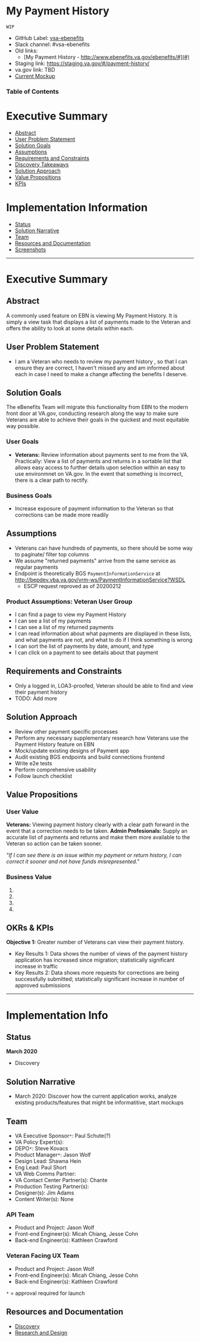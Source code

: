 # My Payment History
`WIP`
- GitHub Label: [vsa-ebenefits](https://github.com/department-of-veterans-affairs/va.gov-team/#workspaces/vft-59c95ae5fda7577a9b3184f8/board?labels=vsa-ebenefits&repos=133843125&showPipelineDescriptions=false)
- Slack channel: #vsa-ebenefits
- Old links: 
  - [My Payment History - http://www.ebenefits.va.gov/ebenefits/#](#)  
- Staging link: https://staging.va.gov/#/payment-history/
- va.gov link: TBD
- [Current Mockup](#)

### Table of Contents

# Executive Summary
- [Abstract](#abstract)
- [User Problem Statement](#user-problem-statement)
- [Solution Goals](#solution-goals)
- [Assumptions](#assumptions)
- [Requirements and Constraints](#requirements-and-constraints)
- [Discovery Takeaways](#discovery-takeaways)
- [Solution Approach](#solution-approach)
- [Value Propositions](#value-propositions)
- [KPIs](#kpis)

# Implementation Information
- [Status](#status)
- [Solution Narrative](#solution-narrative)
- [Team](#team)
- [Resources and Documentation](#resources-and-documentation)
- [Screenshots](#screenshots)

---

# Executive Summary

## Abstract

A commonly used feature on EBN is viewing My Payment History. It is simply a view task that displays a list of payments made to the Veteran and offers the ability to look at some details within each.

## User Problem Statement

- I am a Veteran who needs to review my payment history , so that I can ensure they are correct, I haven't missed any and am informed about each in case I need to make a change affecting the benefits I deserve. 

## Solution Goals

The eBenefits Team will migrate this functionality from EBN to the modern front door at VA.gov, conducting research along the way to make sure Veterans are able to achieve their goals in the quickest and most equitable way possible.

### User Goals

- **Veterans:** Review information about payments sent to me from the VA. Practically: View a list of payments and returns in a sortable list that allows easy access to further details upon selection within an easy to use environmnet on VA.gov.  In the event that something is incorrect, there is a clear path to rectify.

### Business Goals

- Increase exposure of payment information to the Veteran so that corrections can be made more readily

## Assumptions

- Veterans can have hundreds of payments, so there should be some way to paginate/ filter top columns
- We assume "returned payments" arrive from the same service as regular payments
- Endpoint is theoretically BGS `PaymentInformationService` at http://bepdev.vba.va.gov/vrm-ws/PaymentInformationService?WSDL
  - ESCP request reproved as of 20200212

### Product Assumptions: Veteran User Group

- I can find a page to view my Payment History
- I can see a list of my payments
- I can see a list of my returned payments
- I can read information about what payments are displayed in these lists, and what payments are not, and what to do if I think something is wrong
- I can sort the list of payments by date, amount, and type
- I can click on a payment to see details about that payment

## Requirements and Constraints

- Only a logged in, LOA3-proofed, Veteran should be able to find and view their payment history
- TODO: Add more

## Solution Approach

- Review other payment specific processes
- Perform any necessary supplementary research how Veterans use the Payment History feature on EBN
- Mock/update existing designs of Payment app
- Audit existing BGS endpoints and build connections frontend
- Write e2e tests
- Perform comprehensive usability
- Follow launch checklist

## Value Propositions

### User Value

**Veterans:** Viewing payment history clearly with a clear path forward in the event that a correction needs to be taken.
**Admin Profesionals:** Supply an accurate list of payments and returns and make them more available to the Veteran so action can be taken sooner.

*"If I can see there is an issue within my payment or return history, I can correct it sooner and not have funds misrepresented."*

### Business Value

1. 
2. 
3. 
4. 

## OKRs & KPIs

**Objective 1:** Greater number of Veterans can view their payment history.
- Key Results 1: Data shows the number of views of the payment history application has increased since migration; statistically significant increase in traffic
- Key Results 2: Data shows more requests for corrections are being successfully submitted; statistically significant increase in number of approved submissions 
---

# Implementation Info

## Status

**March 2020**
- Discovery

## Solution Narrative
- March 2020: Discover how the current application works, analyze existing products/features that might be informatitive, start mockups

## Team

- VA Executive Sponsor`*`: Paul Schute(?)
- VA Policy Expert(s):
- DEPO`*`: Steve Kovacs
- Product Manager`*`: Jason Wolf
- Design Lead: Shawna Hein
- Eng Lead: Paul Short
- VA Web Comms Partner: 
- VA Contact Center Partner(s): Chante
- Production Testing Partner(s):
- Designer(s): Jim Adams
- Content Writer(s): None

### API Team
- Product and Project: Jason Wolf
- Front-end Engineer(s): Micah Chiang, Jesse Cohn
- Back-end Engineer(s): Kathleen Crawford

### Veteran Facing UX Team
- Product and Project: Jason Wolf
- Front-end Engineer(s): Micah Chiang, Jesse Cohn
- Back-end Engineer(s): Kathleen Crawford


`*` = approval required for launch

## Resources and Documentation

- [Discovery](#)
- [Research and Design](#)


